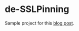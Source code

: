 de-SSLPinning
=============
Sample project for this [blog post](http://www.doubleencore.com/2013/03/ssl-pinning-for-increased-app-security/).

